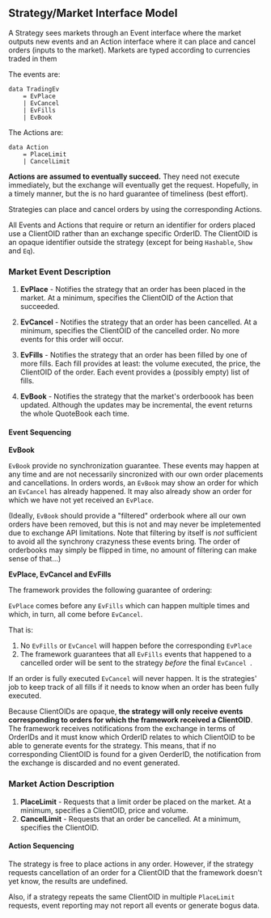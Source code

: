 ## Strategy/Market Interface Model

A Strategy sees markets through an Event interface where the market outputs new events and an Action interface where it can place and cancel orders (inputs to the market). Markets are typed according to currencies traded in them

The events are:

```
data TradingEv
    = EvPlace
    | EvCancel
    | EvFills
    | EvBook
``` 

The Actions are: 

```
data Action
    = PlaceLimit
    | CancelLimit
```

**Actions are assumed to eventually succeed.** They need not execute immediately, but the exchange will eventually get the request. Hopefully, in a timely manner, but the is no hard guarantee of timeliness (best effort).

Strategies can place and cancel orders by using the corresponding Actions.

All Events and Actions that require or return an identifier for orders placed use a ClientOID rather than an exchange specific OrderID. The ClientOID is an opaque identifier outside the strategy (except for being `Hashable`, `Show` and `Eq`).


### Market Event Description

1. **EvPlace** - Notifies the strategy that an order has been placed in the market. At a minimum, specifies the ClientOID of the Action that succeeded.

2. **EvCancel** - Notifies the strategy that an order has been cancelled. At a minimum, specifies the ClientOID of the cancelled order. No more events for this order will occur. 

3. **EvFills** - Notifies the strategy that an order has been filled by one of more fills. Each fill provides at least: the volume executed, the price, the ClientOID of the order. Each event provides a (possibly empty) list of fills.

4. **EvBook** - Notifies the strategy that the market's orderboook has been updated. Although the updates may be incremental, the event returns the whole QuoteBook each time.

#### Event Sequencing

**EvBook**

`EvBook` provide no synchronization guarantee. These events may happen at any time and are not necessarily sincronized with our own order placements and cancellations. In orders words, an `EvBook` may show an order for which an `EvCancel` has already happened. It may also already show an order for which we have not yet received an `EvPlace`. 

(Ideally, `EvBook` should provide a "filtered" orderbook where all our own orders have been removed, but this is not and may never be impletemented due to exchange API limitations. Note that filtering by itself is *not* sufficient to avoid all the synchrony crazyness these events bring. The order of orderbooks may simply be flipped in time, no amount of filtering can make sense of that...)

**EvPlace, EvCancel and EvFills**

The framework provides the following guarantee of ordering:

`EvPlace` comes before any `EvFills` which can happen multiple times and which, in turn, all come before `EvCancel`.

That is:

1. No `EvFills` or `EvCancel` will happen before the corresponding `EvPlace`
2. The framework guarantees that all `EvFills` events that happened to a cancelled order will be sent to the strategy *before* the final `EvCancel `.

If an order is fully executed `EvCancel` will never happen. It is the strategies' job to keep track of all fills if it needs to know when an order has been fully executed.

Because ClientOIDs are opaque, **the strategy will only receive events corresponding to orders for which the framework received a ClientOID**. The framework receives notifications from the exchange in terms of OrderIDs and it must know which OrderID relates to which ClientOID to be able to generate events for the strategy. This means, that if no corresponding ClientOID is found for a given OerderID, the notification from the exchange is discarded and no event generated.


### Market Action Description

1. **PlaceLimit** - Requests that a limit order be placed on the market. At a minimum, specifies a ClientOID, price and volume.
2. **CancelLimit** - Requests that an order be cancelled. At a minimum, specifies the ClientOID.

#### Action Sequencing

The strategy is free to place actions in any order. However, if the strategy requests cancellation of an order for a ClientOID that the framework doesn't yet know, the results are undefined.

Also, if a strategy repeats the same ClientOID in multiple `PlaceLimit` requests, event reporting may not report all events or generate bogus data.


